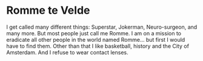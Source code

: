 # Romme te Velde

I get called many different things: Superstar, Jokerman, Neuro-surgeon, and many more. But most people just call me Romme. I am on a mission to eradicate all other people in the world named Romme... but first I would have to find them. Other than that I like basketball, history and the City of Amsterdam. And I refuse to wear contact lenses.
